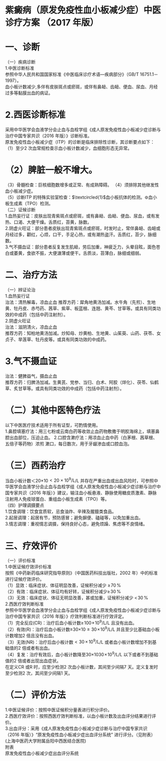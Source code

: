# 紫癜病（原发免疫性血小板减少症）中医诊疗方案 （2017 年版）  
# 一、诊断  
（一）疾病诊断  
1.中医诊断标准  
参照中华人民共和国国家标准《中医临床诊疗术语—疾病部分》（GB/T 16751.1－1997）。  
血小板计数减少,多伴有皮肤斑点或瘀斑，或伴有鼻衄、齿衄、便血、尿血、月经过多等黏膜出血的病证。  
# 2.西医诊断标准  
采用中华医学会血液学分会止血与血栓学组《成人原发免疫性血小板减少症诊断与治疗中国专家共识（2016 年版）》诊断标准。  
原发免疫性血小板减少症（ITP）的诊断是临床排除性诊断，其诊断要点如下：  
（1）至少2 次血常规检查示血小板计数减少，血细胞形态无异常。  
# （2）脾脏一般不增大。  
（3）骨髓检查：巨核细胞数增多或正常、有成熟障碍。 （4）须排除其他继发性血小板减少症。  
（5）诊断ITP 的特殊实验室检查：$\textcircled{1}$血小板抗体的检测。$\circledcirc$血小板生成素（TPO）检测。  
（二）证候诊断  
1.血热妄行证：皮肤出现青紫斑点或瘀斑，或有鼻衄、齿衄、便血、尿血，或有发热、口渴、大便干燥。舌质红，苔黄，脉数。  
2.阴虚火旺证：部分患者皮肤出现青紫斑点或瘀斑，时发时止，常伴鼻衄、齿衄或月经过多，颧红，心烦，口干，手足心热，或有潮热盗汗。舌质红，苔少，脉细数。  
3.气不摄血证：部分患者反复发生肌衄，劳后加重，神疲乏力，头晕目眩，面色苍白或萎黄，食欲不振，大便溏薄或便干。舌质淡，苔薄白，脉细或细弱。  
# 二、治疗方法  
（一）辨证论治  
1.血热妄行证  
治法：清热解毒，凉血止血  推荐方药：犀角地黄汤加减。水牛角（先煎）、生地黄、牡丹皮、赤芍药、茜草、紫草、板蓝根、连翘、黄芩、甘草等。或具有同类功效的中成药（包括中药注射剂）。  
2.阴虚火旺证  
治法：滋阴清火，凉血止血  
推荐方药：知柏地黄汤加减。炒知母、炒黄柏、生地黄、山茱萸、山药、茯苓、女贞子、旱莲草、牡丹皮等。或具有同类功效的中成药。  
# 3.气不摄血证  
治法：健脾益气，摄血止血  
推荐方药：归脾汤加减。生黄芪、党参、当归、白术、阿胶（烊化）、茯苓、仙鹤草、炙甘草等。或具有同类功效的中成药（包括中药注射剂）。  
# （二）其他中医特色疗法  
以下中医医疗技术适用于所有证型，可酌情使用。  
1.鼻腔填塞疗法：用三七粉或云南白药等收敛止血药物敷撒于明胶海绵上，填塞鼻腔出血部位，压迫止血。  2.口腔含漱疗法：用凉血止血中药（白茅根、茜草根、五倍子等药物）浓煎 漱口，每日数次，用于牙龈渗血或口腔血泡。  
# （三）西药治疗  
当血小板计数＜20×10${<}20\times10^{9}/\mathrm{L}$/L 并存在严重出血或出血风险时，可参照中华医学会血液学分会止血与血栓学组《成人原发免疫性血小板减少症诊断与治疗中国专家共识（2016 年版）》建议，输注血小板悬液、静脉使用糖皮质激素、静脉注射用人免疫球蛋白、重组血小板生成素（TPO）等。  
（四）护理调摄要点  
1.饮食调理：饮食宜质软，忌食油炸、辛辣及腥膻类食品。  
2.起居调理：起居有节，预防感冒；避免摒便、磕碰等，以免加重出血。  
3.情志调理：重视情志调摄，保持良好心态，避免烦躁、焦虑等不良情绪。  
# 三、疗效评价  
（一）评价标准  
1.中医证候疗效评价标准  
按照《中药新药临床研究指导原则》（中国医药科技出版社，2002 年）中的标准进行证候疗效评价。  
（1）显效：临床症状、体征明显改善，证候积分减少 $\geqslant\!70\,\%$  
（2）有效：临床症状、体征均有好转，证候积分减少$\geqslant\!30\,\%$  
（3）无效：临床症状、体征无明显改善，甚或加重，证候积分减少 $<\!30\,\%$  
2.西医疗效判断标准  
参照中华医学会血液学分会止血与血栓学组《成人原发免疫性血小板减少症诊断与治疗中国专家共识（2016 年版）》疗效判断标准进行疗效评定。  
（1）完全反应(CR)：治疗后血小板计数$\geqslant\!100\!\times\!10^{9}/\mathrm{L}$/L 且没有出血。  
（2）有效(R)：治疗后血小板计数≥30×10${\geqslant}30\!\times\!10^{9}/\mathrm{L}$/L 并且至少比基础血小板计数增加2 倍且没有出血。  
（3）无效(NR)：治疗后血小板计数${<}30\,\times\,10^{9}/\mathrm{L}$/L 或者血小板计数增加不到基础值的2 倍或者有出血。  
（4）复发：治疗有效后，血小板计数降至30×10$30\!\times\!10^{9}/\mathrm{L}$/L 以下或者不到基础值的2 倍或者出现出血症状。  
在定义CR 或R 时，应至少检测2 次血小板计数，其间至少间隔7 天。定义复发时至少检测2 次，其间至少间隔1 天。  
# （二）评价方法  
1.中医证候评价：按照中医证候积分量表进行积分评价。  
2.西医疗效评价：按照西医疗效判断标准，以血小板计数及出血评分结果进行评价。  
3.出血评分：采用《成人原发免疫性血小板减少症诊断与治疗中国专家共识（2016 年版）》“原发免疫性血小板减少症出血评分系统” 进行评分。（见附表）  
(上海中医药大学附属岳阳中西医结合医院)  
附表  
原发免疫性血小板减少症出血评分系统 
